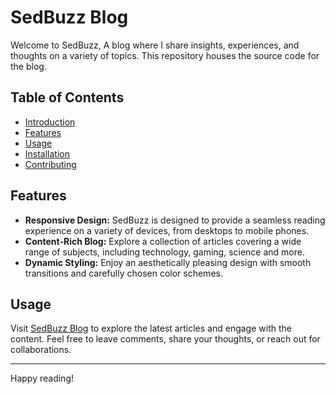# SedBuzz Blog

Welcome to SedBuzz, A blog where I share insights, experiences, and thoughts on a variety of topics. This repository houses the source code for the blog.

## Table of Contents

- [Introduction](#sedbuzz-blog)
- [Features](#features)
- [Usage](#usage)
- [Installation](#installation)
- [Contributing](#contributing)

## Features

- **Responsive Design:** SedBuzz is designed to provide a seamless reading experience on a variety of devices, from desktops to mobile phones.
- **Content-Rich Blog:** Explore a collection of articles covering a wide range of subjects, including technology, gaming, science and more.
- **Dynamic Styling:** Enjoy an aesthetically pleasing design with smooth transitions and carefully chosen color schemes.

## Usage

Visit [SedBuzz Blog](https://www.sedbuzz.com) to explore the latest articles and engage with the content. Feel free to leave comments, share your thoughts, or reach out for collaborations.

---

Happy reading!
